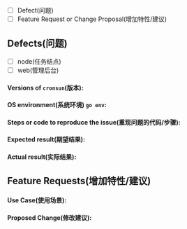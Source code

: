 - [ ] Defect(问题)
- [ ] Feature Request or Change Proposal(增加特性/建议)

## Defects(问题)

- [ ] node(任务结点)
- [ ] web(管理后台)

#### Versions of `cronsun`(版本):

#### OS environment(系统环境) `go env`:

#### Steps or code to reproduce the issue(重现问题的代码/步骤):

#### Expected result(期望结果):

#### Actual result(实际结果):

 
## Feature Requests(增加特性/建议)

#### Use Case(使用场景):

#### Proposed Change(修改建议):
